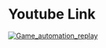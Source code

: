 # Youtube Link
[![Game_automation_replay](https://img.youtube.com/vi/XCC212vF58s/0.jpg)](https://www.youtube.com/watch?v=XCC212vF58s)